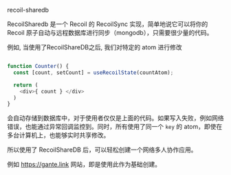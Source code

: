 recoil-sharedb

RecoilSharedb 是一个 Recoil 的 RecoilSync 实现，简单地说它可以将你的 Recoil 原子自动与远程数据库进行同步（mongodb），只需要很少量的代码。

例如, 当使用了RecoilShareDB之后, 我们对特定的 atom 进行修改

```javascript

function Counter() {
  const [count, setCount] = useRecoilState(countAtom);

  return (
    <div>{ count } </div>
  )
}

```

会自动存储到数据库中，对于使用者仅仅是上面的代码。如果写入失败，例如网络错误，也能通过异常回调监控到。同时，所有使用了同一个 `key` 的 atom，即使在多台计算机上，也能够实时共享修改。

所以使用了 RecoilShareDB 后，可以轻松创建一个网络多人协作应用。

例如 https://gante.link 网站，即是使用此作为基础创建。
